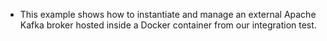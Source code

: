 * This example shows how to instantiate and manage an external Apache Kafka broker hosted inside a Docker container from our integration test.